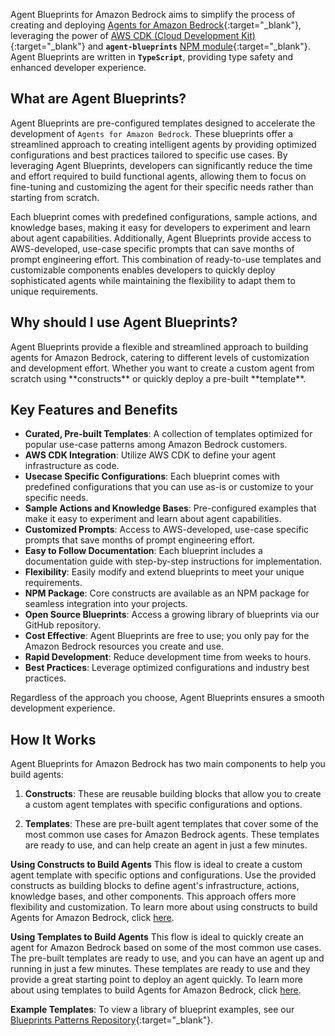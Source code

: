 Agent Blueprints for Amazon Bedrock aims to simplify the process of creating and deploying [Agents for Amazon Bedrock](https://docs.aws.amazon.com/bedrock/latest/userguide/agents.html){:target="_blank"}, leveraging the power of [AWS CDK (Cloud Development Kit)](https://docs.aws.amazon.com/cdk/v2/guide/home.html){:target="_blank"} and <b>`agent-blueprints`</b> [NPM module](https://www.npmjs.com/package/@aws/agents-for-amazon-bedrock-blueprints){:target="_blank"}. Agent Blueprints are written in <b>`TypeScript`</b>, providing type safety and enhanced developer experience.

## What are Agent Blueprints?
Agent Blueprints are pre-configured templates designed to accelerate the development of `Agents for Amazon Bedrock`. These blueprints offer a streamlined approach to creating intelligent agents by providing optimized configurations and best practices tailored to specific use cases. By leveraging Agent Blueprints, developers can significantly reduce the time and effort required to build functional agents, allowing them to focus on fine-tuning and customizing the agent for their specific needs rather than starting from scratch.

Each blueprint comes with predefined configurations, sample actions, and knowledge bases, making it easy for developers to experiment and learn about agent capabilities. Additionally, Agent Blueprints provide access to AWS-developed, use-case specific prompts that can save months of prompt engineering effort. This combination of ready-to-use templates and customizable components enables developers to quickly deploy sophisticated agents while maintaining the flexibility to adapt them to unique requirements.


<h2>Why should I use Agent Blueprints?</h2>
Agent Blueprints provide a flexible and streamlined approach to building agents for Amazon Bedrock, catering to different levels of customization and development effort. Whether you want to create a custom agent from scratch using **constructs** or quickly deploy a pre-built **template**.

## Key Features and Benefits
- **Curated, Pre-built Templates**: A collection of templates optimized for popular use-case patterns among Amazon Bedrock customers.
- **AWS CDK Integration**: Utilize AWS CDK to define your agent infrastructure as code.
- **Usecase Specific Configurations**: Each blueprint comes with predefined configurations that you can use as-is or customize to your specific needs.
- **Sample Actions and Knowledge Bases**: Pre-configured examples that make it easy to experiment and learn about agent capabilities.
- **Customized Prompts**: Access to AWS-developed, use-case specific prompts that save months of prompt engineering effort.
- **Easy to Follow Documentation**: Each blueprint includes a documentation guide with step-by-step instructions for implementation.
- **Flexibility**: Easily modify and extend blueprints to meet your unique requirements.
- **NPM Package**: Core constructs are available as an NPM package for seamless integration into your projects.
- **Open Source Blueprints**: Access a growing library of blueprints via our GitHub repository.
- **Cost Effective**: Agent Blueprints are free to use; you only pay for the Amazon Bedrock resources you create and use.
- **Rapid Development**: Reduce development time from weeks to hours.
- **Best Practices**: Leverage optimized configurations and industry best practices.

Regardless of the approach you choose, Agent Blueprints ensures a smooth development experience.

<h2>How It Works</h2>
Agent Blueprints for Amazon Bedrock has two main components to help you build agents:

1. **Constructs**: These are reusable building blocks that allow you to create a custom agent templates with specific configurations and options.

2. **Templates**: These are pre-built agent templates that cover some of the most common use cases for Amazon Bedrock agents. These templates are ready to use, and can help create an agent in just a few minutes.

**Using Constructs to Build Agents**
This flow is ideal to create a custom agent template with specific options and configurations. Use the provided constructs as building blocks to define agent's infrastructure, actions, knowledge bases, and other components. This approach offers more flexibility and customization. To learn more about using constructs to build Agents for Amazon Bedrock, click [here](./using-constructs/getting-started-with-constructs.md).

**Using Templates to Build Agents**
This flow is ideal to quickly create an agent for Amazon Bedrock based on some of the most common use cases. The pre-built templates are ready to use, and you can have an agent up and running in just a few minutes. These templates are ready to use and they provide a great starting point to deploy an agent quickly. To learn more about using templates to build Agents for Amazon Bedrock, click [here](./using-templates/getting-started-with-templates.md).

**Example Templates**: 
To view a library of blueprint examples, see our [Blueprints Patterns Repository](https://github.com/aws-samples/amazon-bedrock-samples/tree/main/agents-and-function-calling/bedrock-agents/agent-blueprint-templates){:target="_blank"}.
